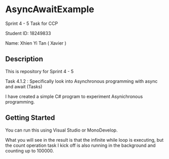 # AsyncAwaitExample
Sprint 4 - 5 Task for CCP

Student ID: 18249833

Name: Xhien Yi Tan ( Xavier )

## Description

This is repository for Sprint 4 - 5

Task 4.1.2 : Specifically look into Asynchronous programming with async and await (Tasks)

I have created a simple C# program to experiment Asynichronous programming.

## Getting Started

You can run this using Visual Studio or MonoDevelop.

What you will see in the result is that the infinite while loop is executing, but the count operation task I kick off is also running in the background and counting up to 100000.
